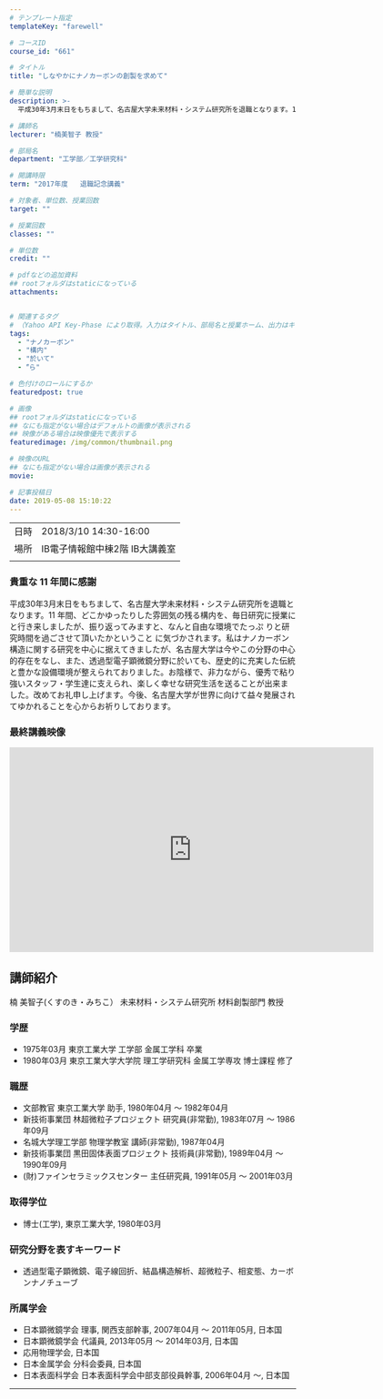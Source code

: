 ```yaml
---
# テンプレート指定
templateKey: "farewell"

# コースID
course_id: "661"

# タイトル
title: "しなやかにナノカーボンの創製を求めて"

# 簡単な説明
description: >-
  平成30年3月末日をもちまして、名古屋大学未来材料・システム研究所を退職となります。11 年間、どこかゆったりした雰囲気の残る構内を、毎日研究に授業にと行き来しましたが、振り返ってみますと、なんと自由な環境でたっぷ りと研究時間を過ごさせて頂いたかということ に気づかされます。私はナノカーボン構造に関する研究を中心に据えてきましたが、名古屋大学は今やこの分野の中心的存在を ....

# 講師名
lecturer: "楠美智子 教授"

# 部局名
department: "工学部／工学研究科"

# 開講時限
term: "2017年度	退職記念講義"

# 対象者、単位数、授業回数
target: ""

# 授業回数
classes: ""

# 単位数
credit: ""

# pdfなどの追加資料
## rootフォルダはstaticになっている
attachments:


# 関連するタグ
# （Yahoo API Key-Phase により取得。入力はタイトル、部局名と授業ホーム、出力はキーフレーズ（tags））
tags:
  - "ナノカーボン"
  - "構内"
  - "於いて"
  - "゙ら"

# 色付けのロールにするか
featuredpost: true

# 画像
## rootフォルダはstaticになっている
## なにも指定がない場合はデフォルトの画像が表示される
## 映像がある場合は映像優先で表示する
featuredimage: /img/common/thumbnail.png

# 映像のURL
## なにも指定がない場合は画像が表示される
movie: 

# 記事投稿日
date: 2019-05-08 15:10:22
---
```


|   |   |
|---|---|
| 日時 | 2018/3/10  14:30-16:00 |
| 場所 | IB電子情報館中棟2階 IB大講義室 |
|   |   |





### 貴重な 11 年間に感謝

平成30年3月末日をもちまして、名古屋大学未来材料・システム研究所を退職となります。11 年間、どこかゆったりした雰囲気の残る構内を、毎日研究に授業にと行き来しましたが、振り返ってみますと、なんと自由な環境でたっぷ りと研究時間を過ごさせて頂いたかということ に気づかされます。私はナノカーボン構造に関する研究を中心に据えてきましたが、名古屋大学は今やこの分野の中心的存在をなし、また、透過型電子顕微鏡分野に於いても、歴史的に充実した伝統と豊かな設備環境が整えられておりました。お陰様で、非力ながら、優秀で粘り強いスタッフ・学生達に支えられ、楽しく幸せな研究生活を送ることが出来ました。改めてお礼申し上げます。今後、名古屋大学が世界に向けて益々発展されてゆかれることを心からお祈りしております。



### 最終講義映像

<iframe src="https://nuvideo.media.nagoya-u.ac.jp/embed/a93bd7b3da71440dfc5d723af0ada70b0b2bb498" width="640" height="360" frameborder="0" allowfullscreen></iframe>

</p>


## 講師紹介
楠 美智子(くすのき・みちこ） 未来材料・システム研究所 材料創製部門 教授

### 学歴
* 1975年03月  東京工業大学  工学部  金属工学科  卒業
* 1980年03月  東京工業大学大学院  理工学研究科  金属工学専攻  博士課程  修了

### 職歴
* 文部教官 東京工業大学 助手, 1980年04月 ～ 1982年04月
* 新技術事業団 林超微粒子プロジェクト 研究員(非常勤), 1983年07月 ～ 1986年09月
* 名城大学理工学部 物理学教室 講師(非常勤), 1987年04月
* 新技術事業団 黒田固体表面プロジェクト 技術員(非常勤), 1989年04月 ～ 1990年09月
* (財)ファインセラミックスセンター 主任研究員, 1991年05月 ～ 2001年03月

### 取得学位
* 博士(工学), 東京工業大学, 1980年03月

### 研究分野を表すキーワード
* 透過型電子顕微鏡、電子線回折、結晶構造解析、超微粒子、相変態、カーボンナノチューブ

### 所属学会
* 日本顕微鏡学会 理事, 関西支部幹事, 2007年04月 ～ 2011年05月, 日本国
* 日本顕微鏡学会 代議員, 2013年05月 ～ 2014年03月, 日本国
* 応用物理学会, 日本国
* 日本金属学会 分科会委員, 日本国
* 日本表面科学会 日本表面科学会中部支部役員幹事, 2006年04月 ～, 日本国



-----